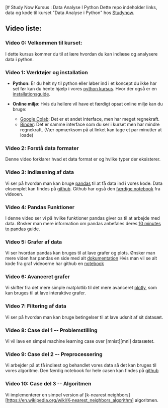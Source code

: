 [# Study Now Kursus : Data Analyse I Python
Dette repo indeholder links, data og kode til kurset "Data Analyse i Python" hos
[Studynow](https://ida.studynow.dk/users/sign_in).

## Video liste:

### Video 0: Velkommen til kurset:
I dette kursus kommer du til at lære hvordan du kan indlæse og analysere data i
python.


### Video 1: Værktøjer og installation
* **Python:** Er du helt ny til python eller løber ind i et koncept du ikke har set før kan
		du hente hjælp i vores [python kursus][pk]. Hvor der også er en
        [installationsguide][ig].
* **Online miljø**: Hvis du hellere vil have et færdigt opsat online miljø kan
                   du bruge:

    * [Google Colab][gc]: Det er et andet interface, men har meget regnekraft.
    * [Binder][bin]: Det er samme interface som du ser i kurset men har mindre
    regnekraft. (Vær opmærksom på at linket kan tage et par minutter at loade)


### Video 2: Forstå data formater
Denne video forklarer hvad et data format er og hvilke typer der eksisterer.


### Video 3: Indlæsning af data
Vi ser på hvordan man kan bruge [pandas][pan] til at få data ind i vores kode.
Data eksemplet kan findes på [github][dataEks].
Github har også den [færdige notebook][fn] fra videoen.



### Video 4: Pandas Funktioner
I denne video ser vi på hvilke funktioner pandas giver os til at arbejde med
data. Ønsker man mere information om pandas anbefales deres [10 minutes to pandas][min]
guide.

### Video 5: Grafer af data
Vi ser hvordan pandas kan bruges til at lave grafer og plots.
Ønsker man mere viden har pandas en side med alt [dokumentation][graf]
Hvis man vil se alt kode fra graf videoerne har github en [notebook][nb]

### Video 6: Avanceret grafer
Vi skifter fra det mere simple matplotlib til det mere avanceret [plotly][plt], som
kan bruges til at lave interaktive grafer.


### Video 7: Filtering af data
Vi ser på hvordan man kan bruge betingelser til at lave udsnit af sit datasæt.


### Video 8: Case del 1 -- Problemstilling
Vi vil lave en simpel machine learning case over [mnist][mni] datasætet.

### Video 9: Case del 2 -- Preprocessering
Vi arbejder på at få indlæst og behandlet vores data så det kan bruges til
vores algoritme. Den færdig notebook for hele casen kan findes på [github][ml]


### Video 10: Case del 3 -- Algoritmen
Vi implementerer en simpel version af [k-nearest neighbors][https://en.wikipedia.org/wiki/K-nearest_neighbors_algorithm] algoritmen.


[pk]: https://ida.studynow.dk/courses/take/python-for-begyndere/lessons/16660330-1-velkommen-til-studynow
[ig]: https://s3.amazonaws.com/thinkific-import-development/345314/InstallationsguidetilPython-200925-122107.pdf
[gc]: https://colab.research.google.com
[bin]: https://gesis.mybinder.org/binder/v2/gh/Rotendahl/studynow/master
[pan]: https://pandas.pydata.org
[dataEks]: https://github.com/Rotendahl/studynow/blob/master/exampleCsv.csv
[fn]: https://github.com/Rotendahl/studynow/blob/master/Indlæs%20data.ipynb
[min]: https://pandas.pydata.org/docs/user_guide/10min.html
[graf]: https://pandas.pydata.org/pandas-docs/stable/user_guide/visualization.html
[plt]: https://plotly.com/python/
[nb]: https://github.com/Rotendahl/studynow/blob/master/Grafer.ipynb
[mn]: https://github.com/Rotendahl/studynow/blob/master/mnist.csv
[ml]: https://github.com/Rotendahl/studynow/blob/master/Machine%20Learning.ipynb
